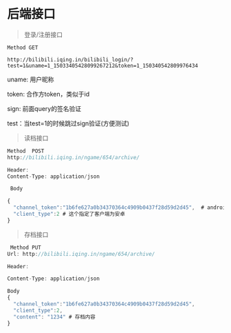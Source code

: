 # 后端接口

> 登录/注册接口

```
Method GET

http://bilibili.iqing.in/bilibili_login/?test=1&uname=1_15033405428099267212&token=1_150340542809976434
```

uname: 用户昵称

token:  合作方token，类似于id

sign: 前面query的签名验证

test：当test=1的时候跳过sign验证\(方便测试\)

> 读档接口

```js
Method  POST 
http://bilibili.iqing.in/ngame/654/archive/

Header:
Content-Type: application/json

 Body

{
  "channel_token":"1b6fe627a0b34370364c4909b0437f28d59d2d45",  # android_token
  "client_type":2 # 这个指定了客户端为安卓
}
```

> 存档接口

```js
 Method PUT
Url: http://bilibili.iqing.in/ngame/654/archive/

Header:

Content-Type: application/json

Body
{
  "channel_token":"1b6fe627a0b34370364c4909b0437f28d59d2d45", 
  "client_type":2,  
  "content": "1234" # 存档内容
}
```



